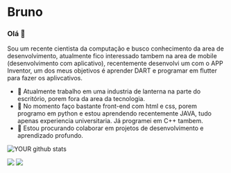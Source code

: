 # Bruno

### Olá 👋
Sou um recente cientista da computação e busco conhecimento da area de desenvolvimento, atualmente fico interessado tambem na area de mobile (desenvolvimento com aplicativo), recentemente desenvolvi um com o APP Inventor, um dos meus objetivos é aprender DART e programar em flutter para fazer os aplivcativos.
- 🔭 Atualmente trabalho em uma industria de lanterna na parte do escritório, porem fora da area da tecnologia.
- 🌱 No momento faço bastante front-end com html e css, porem programo em python e estou aprendendo recentemente JAVA, tudo apenas experiencia universitaria. Já programei em C++ tambem.
- 🤝 Estou procurando colaborar em projetos de desenvolvimento e aprendizado profundo.

![YOUR github stats](https://github-readme-stats.vercel.app/api?username=Nexterzin)

[<img src="https://img.shields.io/badge/linkedin-%230077B5.svg?&style=for-the-badge&logo=linkedin&logoColor=white" />](https://www.linkedin.com/in/bruno-vinicius-03179219b/) [<img src = "https://img.shields.io/badge/instagram-%23E4405F.svg?&style=for-the-badge&logo=instagram&logoColor=white">](https://www.instagram.com/bru_vinii/)
